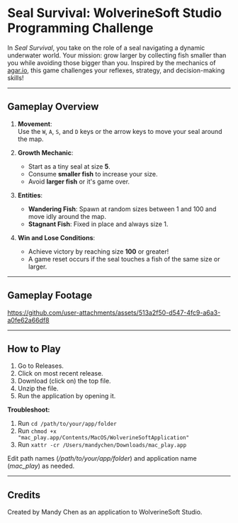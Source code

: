 # Seal Survival: WolverineSoft Studio Programming Challenge

In *Seal Survival*, you take on the role of a seal navigating a dynamic underwater world. Your mission: grow larger by collecting fish smaller than you while avoiding those bigger than you. Inspired by the mechanics of [agar.io](https://agar.io/#ffa), this game challenges your reflexes, strategy, and decision-making skills!

---

## Gameplay Overview

1. **Movement**:  
   Use the `W`, `A`, `S`, and `D` keys or the arrow keys to move your seal around the map.
   
2. **Growth Mechanic**:  
   - Start as a tiny seal at size **5**.  
   - Consume **smaller fish** to increase your size.  
   - Avoid **larger fish** or it's game over.
   
3. **Entities**:  
   - **Wandering Fish**: Spawn at random sizes between 1 and 100 and move idly around the map.  
   - **Stagnant Fish**: Fixed in place and always size 1.  

4. **Win and Lose Conditions**:  
   - Achieve victory by reaching size **100** or greater!  
   - A game reset occurs if the seal touches a fish of the same size or larger.

---

## Gameplay Footage

https://github.com/user-attachments/assets/513a2f50-d547-4fc9-a6a3-a0fe62a66df8

---

## How to Play

1. Go to Releases.
2. Click on most recent release.
3. Download (click on) the top file.
4. Unzip the file.
5. Run the application by opening it.

**Troubleshoot:**
1. Run `cd /path/to/your/app/folder`
2. Run `chmod +x "mac_play.app/Contents/MacOS/WolverineSoftApplication"`
3. Run `xattr -cr /Users/mandychen/Downloads/mac_play.app`

Edit path names (*/path/to/your/app/folder*) and application name (*mac_play*) as needed.

---

## Credits

Created by Mandy Chen as an application to WolverineSoft Studio.
